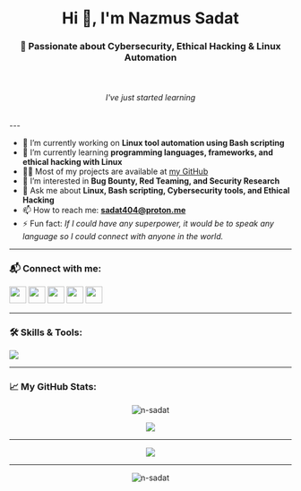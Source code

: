 <!-- Profile Header -->
<h1 align="center">Hi 👋, I'm Nazmus Sadat</h1>
<h3 align="center">🔐 Passionate about Cybersecurity, Ethical Hacking & Linux Automation</h3>
<br>
  <h6 align="center"> I've just started learning </h6>
---

<!-- About Me -->
- 🔭 I’m currently working on **Linux tool automation using Bash scripting**
- 🌱 I’m currently learning **programming languages, frameworks, and ethical hacking with Linux**
- 👨‍💻 Most of my projects are available at [my GitHub](https://github.com/n-sadat)
- 🐞 I’m interested in **Bug Bounty, Red Teaming, and Security Research**
- 💬 Ask me about **Linux, Bash scripting, Cybersecurity tools, and Ethical Hacking**
- 📫 How to reach me: **sadat404@proton.me**
- ⚡ Fun fact: *If I could have any superpower, it would be to speak any language so I could connect with anyone in the world.*

---

<!-- Connect with me -->
<h3 align="left">📬 Connect with me:</h3>
<p align="left">
  <a href="https://www.linkedin.com/in/nsadat1925" target="_blank"><img src="https://skillicons.dev/icons?i=linkedin" height="30"/></a>
  <a href="https://twitter.com/nsadat1925" target="_blank"><img src="https://skillicons.dev/icons?i=twitter" height="30"/></a>
  <a href="https://medium.com/@nsadat1925" target="_blank"><img src="https://skillicons.dev/icons?i=medium" height="30"/></a>
  <a href="https://stackoverflow.com/users/27728657" target="_blank"><img src="https://skillicons.dev/icons?i=stackoverflow" height="30"/></a>
  <a href="mailto:sadat404@proton.me"><img src="https://img.shields.io/badge/email-D14836?style=for-the-badge&logo=gmail&logoColor=white" height="30" /></a>
</p>

---

<!-- Skills -->
<h3 align="left">🛠️ Skills & Tools:</h3>
<p align="left">
  <img src="https://skillicons.dev/icons?i=bash,linux,python,c,git,github,vscode" />
</p>

---

<!-- GitHub Stats -->
<h3 align="left">📈 My GitHub Stats:</h3>
<p align="center">
  <img src="https://github-readme-stats.vercel.app/api?username=n-sadat&show_icons=true&theme=radical" alt="n-sadat" />
</p>

<p align="center">
  <img src="https://github-readme-stats.vercel.app/api/top-langs/?username=n-sadat&layout=compact&theme=radical" />
</p>

---

<!-- GitHub Streak -->
<p align="center">
  <img src="https://github-readme-streak-stats.herokuapp.com/?user=n-sadat&theme=radical" />
</p>

---

<!-- Visitor Counter -->
<p align="center">
  <img src="https://komarev.com/ghpvc/?username=n-sadat&label=Profile%20views&color=0e75b6&style=flat" alt="n-sadat" />
</p>
